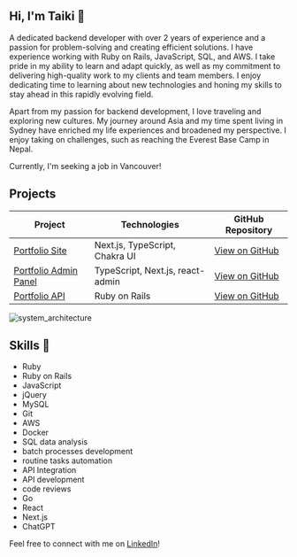 ## Hi, I'm Taiki 👋

A dedicated backend developer with over 2 years of experience and a passion for problem-solving and creating efficient solutions. I have experience working with Ruby on Rails, JavaScript, SQL, and AWS. I take pride in my ability to learn and adapt quickly, as well as my commitment to delivering high-quality work to my clients and team members. I enjoy dedicating time to learning about new technologies and honing my skills to stay ahead in this rapidly evolving field.

Apart from my passion for backend development, I love traveling and exploring new cultures. My journey around Asia and my time spent living in Sydney have enriched my life experiences and broadened my perspective. I enjoy taking on challenges, such as reaching the Everest Base Camp in Nepal.

Currently, I'm seeking a job in Vancouver!

## Projects

| Project                                                  | Technologies                        | GitHub Repository                                 |
|----------------------------------------------------------|-------------------------------------|----------------------------------------------------|
| [Portfolio Site](https://portfolio.taikiumetsu.dev/)      | Next.js, TypeScript, Chakra UI      | [View on GitHub](https://github.com/taiki-umetsu/portfolio-ui) |
| [Portfolio Admin Panel](https://portfolio-admin.taikiumetsu.dev/) | TypeScript, Next.js, react-admin    | [View on GitHub](https://github.com/taiki-umetsu/portfolio-admin)|
| [Portfolio API](https://portfolio-api.taikiumetsu.dev/api-docs/index.html) | Ruby on Rails                       | [View on GitHub](https://github.com/taiki-umetsu/portfolio_api)|

![system_architecture](https://user-images.githubusercontent.com/53265885/229676827-be4258d7-41c6-47c9-8ec5-0fd9ad409bc7.svg)


## Skills 🚀

- Ruby
- Ruby on Rails
- JavaScript
- jQuery
- MySQL
- Git
- AWS
- Docker
- SQL data analysis
- batch processes development
- routine tasks automation
- API Integration
- API development
- code reviews
- Go
- React
- Next.js
- ChatGPT


Feel free to connect with me on [LinkedIn](https://www.linkedin.com/in/taiki-umetsu-backend-developer/)!
